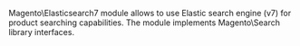 Magento\Elasticsearch7 module allows to use Elastic search engine (v7) for product searching capabilities.
The module implements Magento\Search library interfaces.
